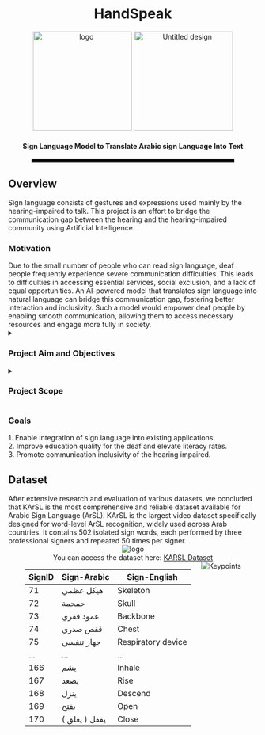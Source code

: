 <h1 align="center">HandSpeak</h1>
<div align="center">
  <img src="https://github.com/user-attachments/assets/da210bca-cbf0-4a2b-83dd-32cd73147f4d" alt="logo" width="200">
  <img src="https://github.com/user-attachments/assets/04911c8b-8202-4d12-82ac-5832100537ce" alt="Untitled design" width="200">
</div>
<h4 align="center">Sign Language Model to Translate Arabic sign Language Into Text</h4>
<div align="center">
  <hr style="border: 3px solid black; width: 80%;">
</div>
<h2 align="left">Overview</h2>
Sign language consists of gestures and expressions used mainly by the hearing-impaired to talk. This project is an effort to bridge the communication gap between the hearing and the hearing-impaired community using Artificial Intelligence.
<h3 align="left">Motivation</h3>
Due to the small number of people who can read sign language, deaf people frequently experience severe communication difficulties. This leads to difficulties in accessing essential services, social exclusion, and a lack of equal opportunities. An AI-powered model that translates sign language into natural language can bridge this communication gap, fostering better interaction and inclusivity. Such a model would empower deaf people by enabling smooth communication, allowing them to access necessary resources and engage more fully in society.
<details>
  <summary><h3 align="left">Project Aim and Objectives</h3></summary>
  
  The main aim of HandSpeak is to develop an artificial intelligence model to bridge the communication gap between Arabic spoken language and Arabic sign language by translating sign language gestures into text in real-time.

  i. Understand how sign language works, and study existing solutions and algorithms related to this project. <br>
  ii. Collect and prepare a reliable dataset of sign language gestures. Then, preprocess the data to ensure it is ready for training the model. <br>
  iii. Choose and train a machine learning model to ensure accurate and consistent predictions. <br>
  iv. Evaluate the system by testing its accuracy, usability, and real-world performance to ensure it meets user needs and expectations. <br>
  v. Document the entire development process, including design, implementation, and testing, to provide a clear and organized reference for future improvements and similar projects.

</details>
<details>
  <summary><h3 align="left">Project Scope</h3></summary>
  
  The scope of this project is to develop an artificial intelligence model that translates sign language into words in real-time, enhancing communication and accessibility for the hearing-impaired community.

  i. Ensure Real-Time Translation: Implement real-time processing to provide immediate translation of sign language to natural language. <br>
  ii. Support Arabic Language: Focus on providing accurate translation for gestures specific to Arabic sign language, catering to the needs of the Arabic-speaking community. <br>
  iii. Bridging the communication barriers between deaf people and the community.

</details>

<h3 align="left">Goals</h3>
1. Enable integration of sign language into existing applications. <br>
2. Improve education quality for the deaf and elevate literacy rates. <br>
3. Promote communication inclusivity of the hearing impaired. <br>


<h2 align="left">Dataset</h2>
After extensive research and evaluation of various datasets, we concluded that KArSL is the most comprehensive and reliable dataset available for Arabic Sign Language (ArSL). KArSL is the largest video dataset specifically designed for word-level ArSL recognition, widely used across Arab countries. It contains 502 isolated sign words, each performed by three professional signers and repeated 50 times per signer.
<div align="center">
  <img src="https://github.com/user-attachments/assets/a8fec0c9-b0a4-4c68-820d-4fcc16c6a95b" alt="logo">
</div>
<div align="center">
  You can access the dataset here: <a href="https://hamzah-luqman.github.io/KArSL/">KARSL Dataset</a>
</div>

<div align="center" style="display: flex; justify-content: center; align-items: flex-start;">

<div align="center" style="display: flex; justify-content: center; align-items: flex-start;">

  <!-- Table -->
  <div style="margin-right: 20px;">
    <table>
      <thead>
        <tr>
          <th>SignID</th>
          <th>Sign-Arabic</th>
          <th>Sign-English</th>
        </tr>
      </thead>
      <tbody>
        <tr>
          <td>71</td>
          <td>هيكل عظمي</td>
          <td>Skeleton</td>
        </tr>
        <tr>
          <td>72</td>
          <td>جمجمة</td>
          <td>Skull</td>
        </tr>
        <tr>
          <td>73</td>
          <td>عمود فقري</td>
          <td>Backbone</td>
        </tr>
        <tr>
          <td>74</td>
          <td>قفص صدري</td>
          <td>Chest</td>
        </tr>
        <tr>
          <td>75</td>
          <td>جهاز تنفسي</td>
          <td>Respiratory device</td>
        </tr>
        <tr>
          <td>...</td>
          <td>...</td>
          <td>...</td>
        </tr>
        <tr>
          <td>166</td>
          <td>يشم</td>
          <td>Inhale</td>
        </tr>
        <tr>
          <td>167</td>
          <td>يصعد</td>
          <td>Rise</td>
        </tr>
        <tr>
          <td>168</td>
          <td>ينزل</td>
          <td>Descend</td>
        </tr>
        <tr>
          <td>169</td>
          <td>يفتح</td>
          <td>Open</td>
        </tr>
        <tr>
          <td>170</td>
          <td>يقفل ( يغلق )</td>
          <td>Close</td>
        </tr>
      </tbody>
    </table>
  </div>

  <!-- Image -->
  <div>
    <img src="https://github.com/user-attachments/assets/318074d9-6899-425b-b1a7-97a70b87703b" alt="Keypoints">
  </div>

</div>

